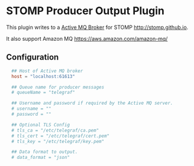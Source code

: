 # STOMP Producer Output Plugin

This plugin writes to a [Active MQ Broker](http://activemq.apache.org/)
for STOMP <http://stomp.github.io>.

It also support Amazon MQ  <https://aws.amazon.com/amazon-mq/>

## Configuration

```toml @sample.conf
  ## Host of Active MQ broker
  host = "localhost:61613"

  ## Queue name for producer messages
  # queueName = "telegraf"

  ## Username and password if required by the Active MQ server.
  # username = ""
  # password = ""

  ## Optional TLS Config
  # tls_ca = "/etc/telegraf/ca.pem"
  # tls_cert = "/etc/telegraf/cert.pem"
  # tls_key = "/etc/telegraf/key.pem"

  ## Data format to output.
  # data_format = "json"
```
